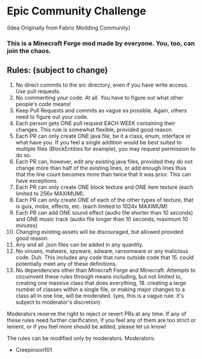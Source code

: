 # Epic Community Challenge
(Idea Originally from Fabric Modding Community)

### This is a Minecraft Forge mod made by everyone. You, too, can join the chaos.

## Rules: (subject to change)

1. No direct commits to the src directory, even if you have write access. Use pull requests.
2. No commenting your code. At all. You have to figure out what other people's code means!
3. Keep Pull Requests and commits as vague as possible. Again, others need to figure out your code.
4. Each person gets ONE pull request EACH WEEK containing their changes. This rule is somewhat flexible, provided good reason.
5. Each PR can only create ONE java file, be it a class, enum, interface or what have you. If you feel a single addition would be best suited to multiple files (BlockEntities for example), you may request permission to do so.
7. Each PR can, however, edit any existing java files, provided they do not change more than half of the existing lines, or add enough lines thus that the line count becomes more than twice that it was prior. This can have exceptions.
9. Each PR can only create ONE block texture and ONE item texture (each limited to 256x MAXIMUM).
10. Each PR can only create ONE of each of the other types of texture, that is guis, mobs, effects, etc. (each limited to 1024x MAXIMUM)
11. Each PR can add ONE sound effect (audio file shorter than 10 seconds) and ONE music track (audio file longer than 10 seconds, maximum 10 minutes)
12. Changing existing assets will be discouraged, but allowed provided good reason.
13. Any and all .json files can be added in any quantity.
14. No viruses, malware, spyware, adware, ransomware or any malicious code. Duh. This includes any code that runs outside code that 15. could potentially meet any of these definitions.
16. No dependencies other than Minecraft Forge and Minecraft.
Attempts to circumvent these rules through means including, but not limited to, creating one massive class that does everything, 18. creating a large number of classes within a single file, or making major changes to a class all in one line, will be moderated. (yes, this is a vague rule. it's subject to moderator's discretion)

Moderators reserve the right to reject or revert PRs at any time.
If any of these rules need further clarification, if you feel any of them are too strict or lenient, or if you feel more should be added, please let us know!

The rules can be modified only by moderators.
Moderators:

- Creepinson101
